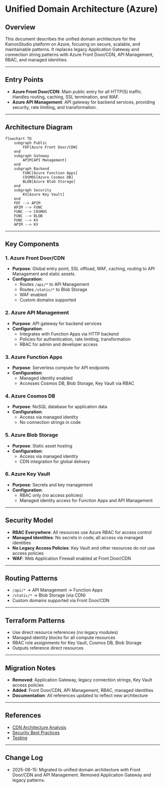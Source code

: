 # Unified Domain Architecture (Azure)

## Overview
This document describes the unified domain architecture for the KainosStudio platform on Azure, focusing on secure, scalable, and maintainable patterns. It replaces legacy Application Gateway and connection string patterns with Azure Front Door/CDN, API Management, RBAC, and managed identities.

---

## Entry Points
- **Azure Front Door/CDN**: Main public entry for all HTTP(S) traffic. Handles routing, caching, SSL termination, and WAF.
- **Azure API Management**: API gateway for backend services, providing security, rate limiting, and transformation.

---

## Architecture Diagram

```mermaid
flowchart TD
    subgraph Public
        FDF[Azure Front Door/CDN]
    end
    subgraph Gateway
        APIM[API Management]
    end
    subgraph Backend
        FUNC[Azure Function Apps]
        COSMOS[Azure Cosmos DB]
        BLOB[Azure Blob Storage]
    end
    subgraph Security
        KV[Azure Key Vault]
    end
    FDF --> APIM
    APIM --> FUNC
    FUNC --> COSMOS
    FUNC --> BLOB
    FUNC --> KV
    APIM --> KV
```

---

## Key Components

### 1. Azure Front Door/CDN
- **Purpose**: Global entry point, SSL offload, WAF, caching, routing to API Management and static assets.
- **Configuration**:
  - Routes `/api/*` to API Management
  - Routes `/static/*` to Blob Storage
  - WAF enabled
  - Custom domains supported

### 2. Azure API Management
- **Purpose**: API gateway for backend services
- **Configuration**:
  - Integrates with Function Apps via HTTP backend
  - Policies for authentication, rate limiting, transformation
  - RBAC for admin and developer access

### 3. Azure Function Apps
- **Purpose**: Serverless compute for API endpoints
- **Configuration**:
  - Managed identity enabled
  - Accesses Cosmos DB, Blob Storage, Key Vault via RBAC

### 4. Azure Cosmos DB
- **Purpose**: NoSQL database for application data
- **Configuration**:
  - Access via managed identity
  - No connection strings in code

### 5. Azure Blob Storage
- **Purpose**: Static asset hosting
- **Configuration**:
  - Access via managed identity
  - CDN integration for global delivery

### 6. Azure Key Vault
- **Purpose**: Secrets and key management
- **Configuration**:
  - RBAC only (no access policies)
  - Managed identity access for Function Apps and API Management

---

## Security Model
- **RBAC Everywhere**: All resources use Azure RBAC for access control
- **Managed Identities**: No secrets in code; all access via managed identities
- **No Legacy Access Policies**: Key Vault and other resources do not use access policies
- **WAF**: Web Application Firewall enabled at Front Door/CDN

---

## Routing Patterns
- `/api/*` → API Management → Function Apps
- `/static/*` → Blob Storage (via CDN)
- Custom domains supported via Front Door/CDN

---

## Terraform Patterns
- Use direct resource references (no legacy modules)
- Managed identity blocks for all compute resources
- RBAC role assignments for Key Vault, Cosmos DB, Blob Storage
- Outputs reference direct resources

---

## Migration Notes
- **Removed**: Application Gateway, legacy connection strings, Key Vault access policies
- **Added**: Front Door/CDN, API Management, RBAC, managed identities
- **Documentation**: All references updated to reflect new architecture

---

## References
- [CDN Architecture Analysis](./CDN_ARCHITECTURE_ANALYSIS.md)
- [Security Best Practices](./SECURITY_BEST_PRACTICES.md)
- [Testing](./TESTING.md)

---

## Change Log
- 2025-08-15: Migrated to unified domain architecture with Front Door/CDN and API Management. Removed Application Gateway and legacy patterns.
